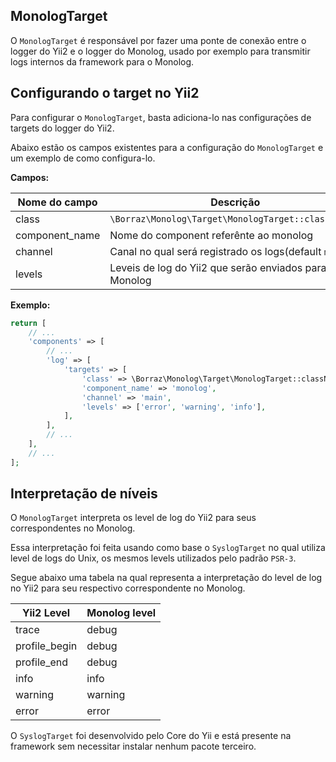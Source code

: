 MonologTarget
-------------

O `MonologTarget` é responsável por fazer uma ponte de conexão entre o logger do Yii2 e o logger 
do Monolog, usado por exemplo para transmitir logs internos da framework para o Monolog.

Configurando o target no Yii2
-----------------------------

Para configurar o `MonologTarget`, basta adiciona-lo nas configurações de targets do logger do Yii2.

Abaixo estão os campos existentes para a configuração do `MonologTarget` e um exemplo de 
como configura-lo.

**Campos:**

| Nome do campo  | Descrição                                               |
| -------------  | ------------------------------------------------------- |
| class          | `\Borraz\Monolog\Target\MonologTarget::className()`       |
| component_name | Nome do component referênte ao monolog                  |
| channel        | Canal no qual será registrado os logs(default `main`)   |
| levels         | Leveis de log do Yii2 que serão enviados para o Monolog |

**Exemplo:**

```php
return [
    // ...
    'components' => [
        // ...
        'log' => [
            'targets' => [
                'class' => \Borraz\Monolog\Target\MonologTarget::className(),
                'component_name' => 'monolog',
                'channel' => 'main',
                'levels' => ['error', 'warning', 'info'],
            ],
        ],
        // ...
    ],
    // ...
];
```

Interpretação de níveis
-----------------------

O `MonologTarget` interpreta os level de log do Yii2 para seus correspondentes
no Monolog. 

Essa interpretação foi feita usando como base o `SyslogTarget` no qual utiliza
level de logs do Unix, os mesmos levels utilizados pelo padrão `PSR-3`.

Segue abaixo uma tabela na qual representa a interpretação do level de log no Yii2
para seu respectivo correspondente no Monolog.

| Yii2 Level    | Monolog level    |
| ------------- | ---------------- |
| trace         | debug            |
| profile_begin | debug            |
| profile_end   | debug            |
| info          | info             |
| warning       | warning          |
| error         | error            |

O `SyslogTarget` foi desenvolvido pelo Core do Yii e está presente na framework sem 
necessitar instalar nenhum pacote terceiro.
